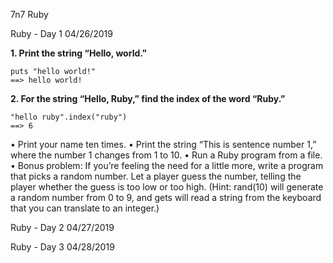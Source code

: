7n7 Ruby

Ruby - Day 1
04/26/2019

**1. Print the string “Hello, world.”**
```
puts "hello world!"
==> hello world!
```

**2. For the string “Hello, Ruby,” find the index of the word “Ruby.”**
```
"hello ruby".index("ruby")
==> 6
```

• Print your name ten times.
• Print the string “This is sentence number 1,” where the number 1
changes from 1 to 10.
• Run a Ruby program from a file.
• Bonus problem: If you’re feeling the need for a little more, write
a program that picks a random number. Let a player guess the
number, telling the player whether the guess is too low or too high.
(Hint: rand(10) will generate a random number from 0 to 9, and
gets will read a string from the keyboard that you can translate to
an integer.)


Ruby - Day 2
04/27/2019

Ruby - Day 3
04/28/2019
